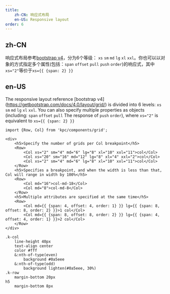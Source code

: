 ```yaml
---
title:
    zh-CN: 响应式布局
    en-US: Responsive layout
order: 6
---
```


## zh-CN

响应式布局参考[bootstrap v4](https://getbootstrap.com/docs/4.0/layout/grid/)，分为6个等级：
`xs` `sm` `md` `lg` `xl` `xxl`。你也可以以对象的方式指定多个属性(包括：`span` `offset` `pull`
`push` `order`)的响应式，其中`xs="2"`等价于`xs={{ {span: 2} }}`

## en-US

The responsive layout reference [bootstrap v4] (https://getbootstrap.com/docs/4.0/layout/grid/) is divided into 6 levels:
`xs` `sm` `md` `lg` `xl` `xxl`. You can also specify multiple properties as objects (including: `span` `offset` `pull`
The response of `push` `order`), where `xs="2"` is equivalent to `xs={{ {span: 2} }}`

```vdt
import {Row, Col} from 'kpc/components/grid';

<div>
    <h5>Specify the number of grids per Col breakpoint</h5>
    <Row>
        <Col xs="2" sm="4" md="6" lg="8" xl="10" xxl="11">col</Col>
        <Col xs="20" sm="16" md="12" lg="8" xl="4" xxl="2">col</Col>
        <Col xs="2" sm="4" md="6" lg="8" xl="10" xxl="11">col</Col>
    </Row>
    <h5>Specifies a breakpoint, and when the width is less than that, Col will range in width by 100%</h5>
    <Row>
        <Col md="16">col-md-18</Col>
        <Col md="8">col-md-8</Col>
    </Row>
    <h5>Multiple attributes are specified at the same time</h5>
    <Row>
        <Col md={{ {span: 4, offset: 4, order: 1} }} lg={{ {span: 8, offset: 8, order: 2} }}>1 col</Col>
        <Col md={{ {span: 8, offset: 8, order: 2} }} lg={{ {span: 4, offset: 4, order: 1} }}>2 col</Col>
    </Row>
</div>
```

```styl
.k-col
    line-height 40px
    text-align center
    color #fff
    &:nth-of-type(even)
        background #0a5eee
    &:nth-of-type(odd)
        background lighten(#0a5eee, 30%)
.k-row
    margin-bottom 20px
h5
    margin-bottom 8px
```
